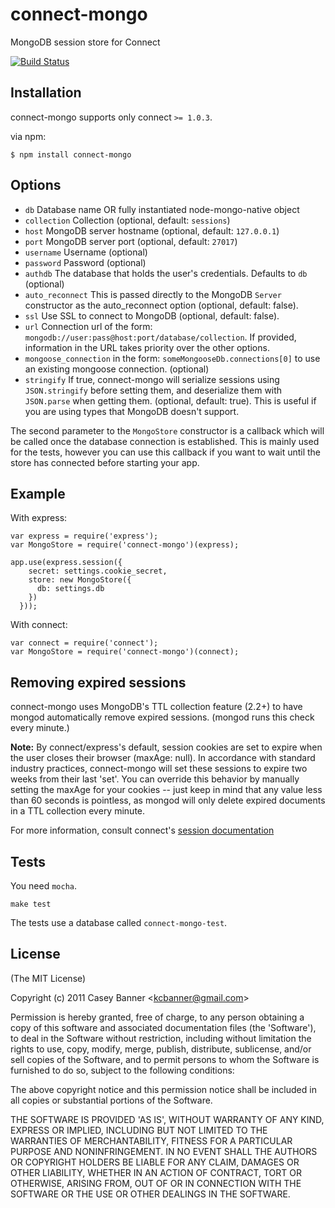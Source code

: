# connect-mongo

  MongoDB session store for Connect

  [![Build Status](https://secure.travis-ci.org/kcbanner/connect-mongo.png?branch=master)](http://travis-ci.org/kcbanner/connect-mongo)

## Installation

connect-mongo supports only connect `>= 1.0.3`.

via npm:

    $ npm install connect-mongo

## Options

  - `db` Database name OR fully instantiated node-mongo-native object
  - `collection` Collection (optional, default: `sessions`) 
  - `host` MongoDB server hostname (optional, default: `127.0.0.1`)
  - `port` MongoDB server port (optional, default: `27017`)
  - `username` Username (optional)
  - `password` Password (optional)
  - `authdb` The database that holds the user's credentials. Defaults to `db` (optional)
  - `auto_reconnect` This is passed directly to the MongoDB `Server` constructor as the auto_reconnect
                     option (optional, default: false).
  - `ssl` Use SSL to connect to MongoDB (optional, default: false).
  - `url` Connection url of the form: `mongodb://user:pass@host:port/database/collection`.
          If provided, information in the URL takes priority over the other options.
  - `mongoose_connection` in the form: `someMongooseDb.connections[0]` to use an existing mongoose connection. (optional)
  - `stringify` If true, connect-mongo will serialize sessions using `JSON.stringify` before
                setting them, and deserialize them with `JSON.parse` when getting them.
                (optional, default: true). This is useful if you are using types that 
                MongoDB doesn't support.

The second parameter to the `MongoStore` constructor is a callback which will be called once the database connection is established.
This is mainly used for the tests, however you can use this callback if you want to wait until the store has connected before
starting your app.

## Example

With express:

    var express = require('express');
    var MongoStore = require('connect-mongo')(express);

    app.use(express.session({
        secret: settings.cookie_secret,
        store: new MongoStore({
          db: settings.db
        })
      }));

With connect:

    var connect = require('connect');
    var MongoStore = require('connect-mongo')(connect);

## Removing expired sessions

  connect-mongo uses MongoDB's TTL collection feature (2.2+) to
  have mongod automatically remove expired sessions. (mongod runs this
  check every minute.)

  **Note:** By connect/express's default, session cookies are set to 
  expire when the user closes their browser (maxAge: null). In accordance
  with standard industry practices, connect-mongo will set these sessions
  to expire two weeks from their last 'set'. You can override this 
  behavior by manually setting the maxAge for your cookies -- just keep in
  mind that any value less than 60 seconds is pointless, as mongod will
  only delete expired documents in a TTL collection every minute.

  For more information, consult connect's [session documentation](http://www.senchalabs.org/connect/session.html)

## Tests

You need `mocha`.

    make test

The tests use a database called `connect-mongo-test`.

## License 

(The MIT License)

Copyright (c) 2011 Casey Banner &lt;kcbanner@gmail.com&gt;

Permission is hereby granted, free of charge, to any person obtaining
a copy of this software and associated documentation files (the
'Software'), to deal in the Software without restriction, including
without limitation the rights to use, copy, modify, merge, publish,
distribute, sublicense, and/or sell copies of the Software, and to
permit persons to whom the Software is furnished to do so, subject to
the following conditions:

The above copyright notice and this permission notice shall be
included in all copies or substantial portions of the Software.

THE SOFTWARE IS PROVIDED 'AS IS', WITHOUT WARRANTY OF ANY KIND,
EXPRESS OR IMPLIED, INCLUDING BUT NOT LIMITED TO THE WARRANTIES OF
MERCHANTABILITY, FITNESS FOR A PARTICULAR PURPOSE AND NONINFRINGEMENT.
IN NO EVENT SHALL THE AUTHORS OR COPYRIGHT HOLDERS BE LIABLE FOR ANY
CLAIM, DAMAGES OR OTHER LIABILITY, WHETHER IN AN ACTION OF CONTRACT,
TORT OR OTHERWISE, ARISING FROM, OUT OF OR IN CONNECTION WITH THE
SOFTWARE OR THE USE OR OTHER DEALINGS IN THE SOFTWARE.

